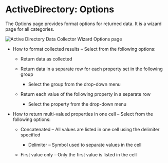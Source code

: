# ActiveDirectory: Options

The Options page provides format options for returned data. It is a wizard page for all categories.

![Active Directory Data Collector Wizard Options page](/img/product_docs/accessanalyzer/12.0/install/application/options.webp)

- How to format collected results – Select from the following options:

    - Return data as collected
    - Return data in a separate row for each property set in the following group

        - Select the group from the drop-down menu

    - Return each value of the following property in a separate row

        - Select the property from the drop-down menu

- How to return multi-valued properties in one cell – Select from the following options:

    - Concatenated – All values are listed in one cell using the delimiter specified

        - Delimiter – Symbol used to separate values in the cell

    - First value only – Only the first value is listed in the cell
